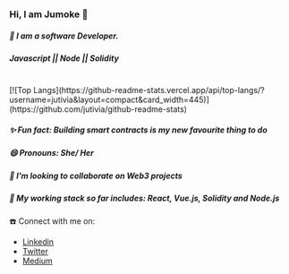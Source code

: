 <!-- ### Hi there 👋
I am Jumoke 
I am a chemical engineer by degree,
My side hstle is withcraft
I suck blood for a living
I am also a part-time zombie
I really love catfish
I would love to connect with you
To join my coven, Just say hi 3x while holding you hannd to you hand and stamping your feet on the ground simultaneously
If this doesn't work, you can always reach our coven's customer care unit, by screaming "Jutivia" 5 times
If this still don't work, it means the coven doesn't like you spirit.
 -->
 ### Hi, I am Jumoke 👋 
 ##### 🌱 I am a software Developer.
 ##### Javascript || Node || Solidity
 <br>
 [![Top Langs](https://github-readme-stats.vercel.app/api/top-langs/?username=jutivia&layout=compact&card_width=445)](https://github.com/jutivia/github-readme-stats)
 <!--  ![Anurag's GitHub stats](https://github-readme-stats.vercel.app/api?username=jutivia&show_icons=true&theme=tokyonight)  -->

##### ✨ Fun fact: Building smart contracts is my new favourite thing to do
##### 😄 Pronouns: She/ Her
##### 👯 I’m looking to collaborate on Web3 projects
##### 🔭 My working stack so far includes: React, Vue.js, Solidity and Node.js
<!-- [![Readme Card](https://github-readme-stats.vercel.app/api/pin/?username=jutivia&repo=github-readme-stats)](https://github.com/jutivia/github-readme-stats) -->

☎️ Connect with me on:<br>
* <a href="https://www.linkedin.com/in/jutivia/">Linkedin</a><br>
* <a href="https://twitter.com/JujuTheBlessed">Twitter</a> <br>
* <a href="https://medium.com/@jutivia">Medium</a><br>
